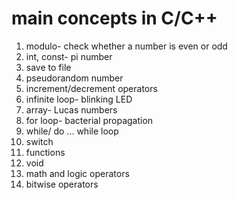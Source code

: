 # main concepts in C/C++

1. modulo- check whether a number is even or odd
2. int, const- pi number
3. save to file
4. pseudorandom number
5. increment/decrement operators
6. infinite loop- blinking LED
7. array- Lucas numbers
8. for loop- bacterial propagation
9. while/ do ... while loop
10. switch
11. functions
12. void
13. math and logic operators
14. bitwise operators

